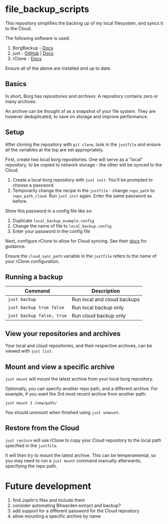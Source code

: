 # file_backup_scripts
This repository simplifies the backing up of my local filesystem, and syncs it to the Cloud.

The following software is used:
1. BorgBackup - [Docs](https://borgbackup.readthedocs.io/en/stable/index.html)
2. just - [GitHub](https://github.com/casey/just) | [Docs](https://just.systems/man/en/)
3. rClone - [Docs](https://rclone.org/) 

Ensure all of the above are installed and up to date.

## Basics
In short, Borg has _repositories_ and _archives_. A repository contains zero or many archives.

An archive can be thought of as a snapshot of your file system. They are however deduplicated, to save on storage and improve performance.


## Setup
After cloning the repository with `git clone`, look in the `justfile` and ensure all the variables at the top are set appropriately.

First, create two local borg repositories. One will serve as a "local" repository, to be copied to network storage - the other will be synced to the Cloud.
1. Create a local borg repository with `just init`. You'll be prompted to choose a password.
2. Temporarily change the recipe in the `justfile` - change `repo_path` to `repo_path_cloud`. Run `just init` again. Enter the same password as before.

Store this password in a config file like so:
1. Duplicate `local_backup_example.config`
2. Change the name of file to `local_backup.config`
3. Enter your password in the config file

Next, configure rClone to allow for Cloud syncing. See their [docs](https://rclone.org/docs/) for guidance.

Ensure the `cloud_sync_path` variable in the `justfile` refers to the name of your rClone configuration. 

## Running a backup
| Command                   | Description                 |
|---------------------------|-----------------------------|
| `just backup`             | Run local and cloud backups |
| `just backup true false`  | Run local backup only       |
| `just backup false, true` | Run cloud backup only       |

## View your repositories and archives
Your local and cloud repositories, and their respective archives, can be viewed with `just list`.

## Mount and view a specific archive
`just mount` will mount the latest archive from your local borg repository.

Optionally, you can specify another repo path, and a different archive. For example, if you want the 3rd most recent archive from another path:
```commandline
just mount 3 /new/path/
```

You should unmount when finished using `just unmount`.

## Restore from the Cloud
`just restore` will use rClone to copy your Cloud repository to the local path specified in the `justfile`.

It will then try to mount the latest archive. This can be temperamental, so you may need to run a `just mount` command manually afterwards, specifying the repo path.


# Future development
1. find Joplin's files and include them 
2. consider automating Bitwarden extract and backup? 
3. add support for a different password for the Cloud repository
4. allow mounting a specific archive by name